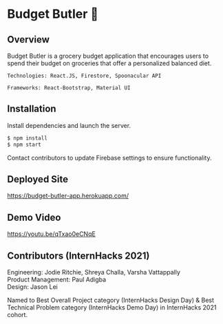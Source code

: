 # Budget Butler  🛒


## Overview

Budget Butler is a grocery budget application that encourages users to spend their budget on groceries that offer a personalized balanced diet.
 

`Technologies: React.JS, Firestore, Spoonacular API`

`Frameworks: React-Bootstrap, Material UI`

## Installation

Install dependencies and launch the server. 

```bash
$ npm install
$ npm start
```
Contact contributors to update Firebase settings to ensure functionality. 

## Deployed Site 
https://budget-butler-app.herokuapp.com/

## Demo Video
https://youtu.be/qTxao0eCNqE

## Contributors (InternHacks 2021)
Engineering: Jodie Ritchie, Shreya Challa, Varsha Vattappally\
Product Management: Paul Adigba\
Design: Jason Lei

Named to Best Overall Project category (InternHacks Design Day) & Best Technical Problem category (InternHacks Demo Day) in InternHacks 2021 cohort. 

